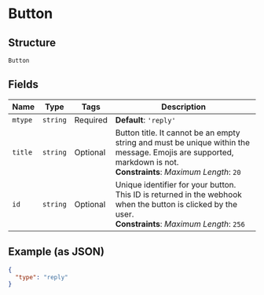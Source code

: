 
# Button

## Structure

`Button`

## Fields

| Name | Type | Tags | Description |
|  --- | --- | --- | --- |
| `mtype` | `string` | Required | **Default**: `'reply'` |
| `title` | `string` | Optional | Button title. It cannot be an empty string and must be unique within the message. Emojis are supported, markdown is not.<br>**Constraints**: *Maximum Length*: `20` |
| `id` | `string` | Optional | Unique identifier for your button. This ID is returned in the webhook when the button is clicked by the user.<br>**Constraints**: *Maximum Length*: `256` |

## Example (as JSON)

```json
{
  "type": "reply"
}
```


